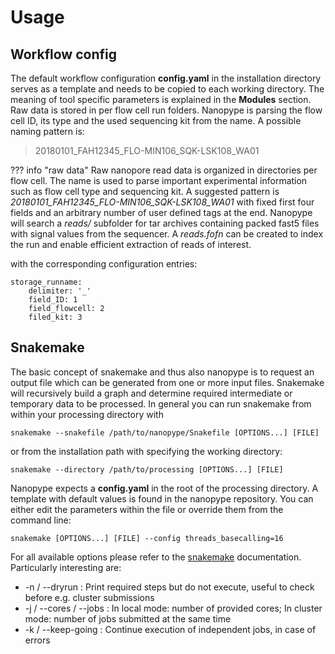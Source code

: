 # Usage

## Workflow config

The default workflow configuration **config.yaml** in the installation directory serves as a template and needs to be copied to each working directory. The meaning of tool specific parameters is explained in the **Modules** section.
Raw data is stored in per flow cell run folders. Nanopype is parsing the flow cell ID, its type and the used sequencing kit from the name. A possible naming pattern is:

> 20180101_FAH12345_FLO-MIN106_SQK-LSK108_WA01

??? info "raw data"
    Raw nanopore read data is organized in directories per flow cell. The name is used to parse important experimental information such as flow cell type and sequencing kit.
    A suggested pattern is *20180101_FAH12345_FLO-MIN106_SQK-LSK108_WA01* with fixed first four fields and an arbitrary number of user defined tags at the end.
    Nanopype will search a *reads/* subfolder for tar archives containing packed fast5 files with signal values from the sequencer. A *reads.fofn* can be created to index the run and enable efficient extraction of reads of interest.

with the corresponding configuration entries:

```
storage_runname:
    delimiter: '_'
    field_ID: 1
    field_flowcell: 2
    filed_kit: 3
```

## Snakemake

The basic concept of snakemake and thus also nanopype is to request an output file which can be generated from one or more input files. Snakemake will recursively build a graph and determine required intermediate or temporary data to be processed. In general you can run snakemake from within your processing directory with

    snakemake --snakefile /path/to/nanopype/Snakefile [OPTIONS...] [FILE]

or from the installation path with specifying the working directory:

    snakemake --directory /path/to/processing [OPTIONS...] [FILE]

Nanopype expects a **config.yaml** in the root of the processing directory. A template with default values is found in the nanopype repository. You can either edit the parameters within the file or override them from the command line:

    snakemake [OPTIONS...] [FILE] --config threads_basecalling=16

For all available options please refer to the [snakemake](https://snakemake.readthedocs.io/en/stable) documentation. Particularly interesting are:

* -n / --dryrun : Print required steps but do not execute, useful to check before e.g. cluster submissions
* -j / --cores / --jobs : In local mode: number of provided cores; In cluster mode: number of jobs submitted at the same time
* -k / --keep-going : Continue execution of independent jobs, in case of errors
